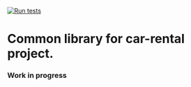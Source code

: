 [![Run tests](https://github.com/martikan/carrental_common/actions/workflows/test.yaml/badge.svg)](https://github.com/martikan/carrental_common/actions/workflows/test.yaml)

# Common library for car-rental project.

### Work in progress
